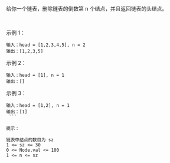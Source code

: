 给你一个链表，删除链表的倒数第 n 个结点，并且返回链表的头结点。

 

示例 1：

```
输入：head = [1,2,3,4,5], n = 2
输出：[1,2,3,5]
```
示例 2：
```
输入：head = [1], n = 1
输出：[]
```
示例 3：
```
输入：head = [1,2], n = 1
输出：[1]
 ```

提示：

链表中结点的数目为 sz
1 <= sz <= 30
0 <= Node.val <= 100
1 <= n <= sz
